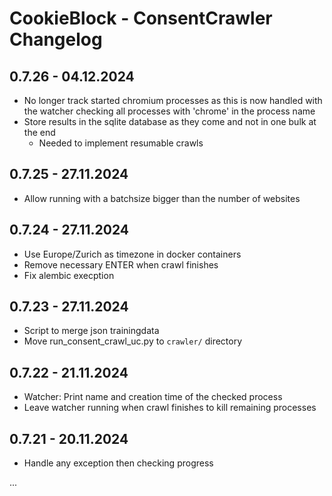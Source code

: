 # CookieBlock - ConsentCrawler Changelog

## 0.7.26 - 04.12.2024
* No longer track started chromium processes as this is now handled with the watcher checking all processes with 'chrome' in the process name
* Store results in the sqlite database as they come and not in one bulk at the end
    * Needed to implement resumable crawls

## 0.7.25 - 27.11.2024
* Allow running with a batchsize bigger than the number of websites

## 0.7.24 - 27.11.2024
* Use Europe/Zurich as timezone in docker containers
* Remove necessary ENTER when crawl finishes
* Fix alembic execption

## 0.7.23 - 27.11.2024
* Script to merge json trainingdata
* Move run_consent_crawl_uc.py to `crawler/` directory

## 0.7.22 - 21.11.2024
* Watcher: Print name and creation time of the checked process
* Leave watcher running when crawl finishes to kill remaining processes

## 0.7.21 - 20.11.2024
* Handle any exception then checking progress

...

